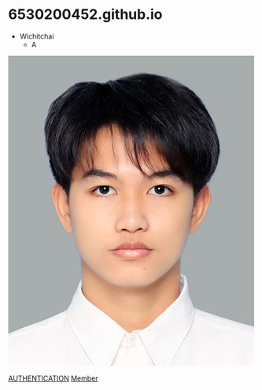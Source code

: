 # 6530200452.github.io
- Wichitchai
  - A


![Profile](Profile.jpg)

[AUTHENTICATION](authentication)
[Member](6530200762.github.io)
